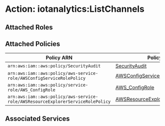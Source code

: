 # Action: iotanalytics:ListChannels

## Attached Roles

## Attached Policies

| Policy ARN | Policy Name |
|------------|-------------|
| `arn:aws:iam::aws:policy/SecurityAudit` | [SecurityAudit](../policies.md#securityaudit) |
| `arn:aws:iam::aws:policy/aws-service-role/AWSConfigServiceRolePolicy` | [AWSConfigServiceRolePolicy](../policies.md#awsconfigservicerolepolicy) |
| `arn:aws:iam::aws:policy/service-role/AWS_ConfigRole` | [AWS_ConfigRole](../policies.md#aws_configrole) |
| `arn:aws:iam::aws:policy/aws-service-role/AWSResourceExplorerServiceRolePolicy` | [AWSResourceExplorerServiceRolePolicy](../policies.md#awsresourceexplorerservicerolepolicy) |

## Associated Services

